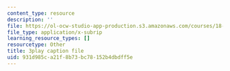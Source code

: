 ```yaml
---
content_type: resource
description: ''
file: https://ol-ocw-studio-app-production.s3.amazonaws.com/courses/18-03sc-differential-equations-fall-2011/931d985ca21f8b73bc78152b4dbdff5e_JbuG6u2ko_0.srt
file_type: application/x-subrip
learning_resource_types: []
resourcetype: Other
title: 3play caption file
uid: 931d985c-a21f-8b73-bc78-152b4dbdff5e
---
```

